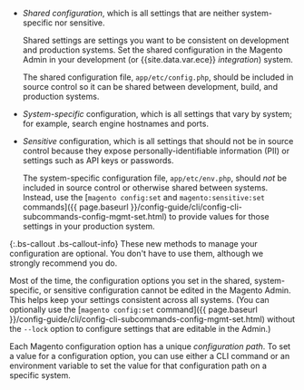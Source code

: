 *	_Shared configuration_, which is all settings that are neither system-specific nor sensitive.

	Shared settings are settings you want to be consistent on development and production systems. Set the shared configuration in the Magento Admin in your development (or {{site.data.var.ece}} _integration_) system.

	The shared configuration file, `app/etc/config.php`, should be included in source control so it can be shared between development, build, and production systems.

*	_System-specific_ configuration, which is all settings that vary by system; for example, search engine hostnames and ports.

*	_Sensitive_ configuration, which is all settings that should not be in source control because they expose personally-identifiable information (PII) or settings such as API keys or passwords.

	The system-specific configuration file, `app/etc/env.php`, should _not_ be included in source control or otherwise shared between systems. Instead, use the [`magento config:set` and `magento:sensitive:set` commands]({{ page.baseurl }}/config-guide/cli/config-cli-subcommands-config-mgmt-set.html) to provide values for those settings in your production system.

{:.bs-callout .bs-callout-info}
These new methods to manage your configuration are optional. You don't have to use them, although we strongly recommend you do.

Most of the time, the configuration options you set in the shared, system-specific, or sensitive configuration cannot be edited in the Magento Admin. This helps keep your settings consistent across all systems. (You can optionally use the [`magento config:set` command]({{ page.baseurl }}/config-guide/cli/config-cli-subcommands-config-mgmt-set.html) without the `--lock` option to configure settings that are editable in the Admin.)

Each Magento configuration option has a unique _configuration path_. To set a value for a configuration option, you can use either a CLI command or an environment variable to set the value for that configuration path on a specific system.

